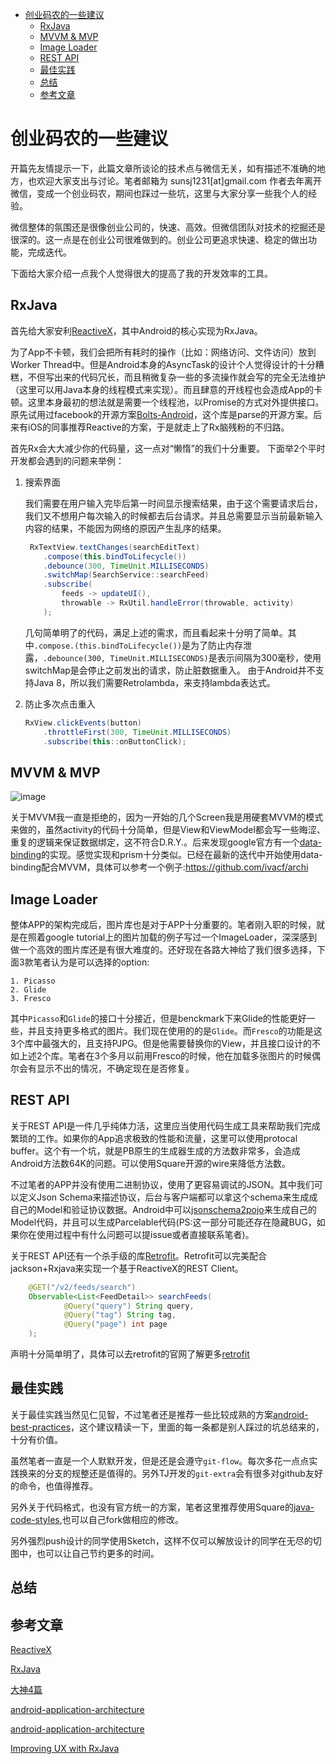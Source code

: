 <!-- TOC depth:6 withLinks:1 updateOnSave:1 orderedList:0 -->

- [创业码农的一些建议](#)
	- [RxJava](#rxjava)
	- [MVVM & MVP](#mvvm-mvp)
	- [Image Loader](#image-loader)
	- [REST API](#rest-api)
	- [最佳实践](#)
	- [总结](#)
	- [参考文章](#)
<!-- /TOC -->

# 创业码农的一些建议
开篇先友情提示一下，此篇文章所谈论的技术点与微信无关，如有描述不准确的地方，也欢迎大家支出与讨论。笔者邮箱为 sunsj1231[at]gmail.com
作者去年离开微信，变成一个创业码农，期间也踩过一些坑，这里与大家分享一些我个人的经验。

微信整体的氛围还是很像创业公司的，快速、高效。但微信团队对技术的挖掘还是很深的。这一点是在创业公司很难做到的。创业公司更追求快速、稳定的做出功能，完成迭代。

下面给大家介绍一点我个人觉得很大的提高了我的开发效率的工具。

## RxJava
首先给大家安利[ReactiveX](http://reactivex.io/)，其中Android的核心实现为RxJava。

为了App不卡顿，我们会把所有耗时的操作（比如：网络访问、文件访问）放到Worker Thread中。但是Android本身的AsyncTask的设计个人觉得设计的十分糟糕，不但写出来的代码冗长，而且稍微复杂一些的多流操作就会写的完全无法维护（这里可以用Java本身的线程模式来实现）。而且肆意的开线程也会造成App的卡顿。这里本身最初的想法就是需要一个线程池，以Promise的方式对外提供接口。原先试用过facebook的开源方案[Bolts-Android](https://github.com/BoltsFramework/Bolts-Android)，这个库是parse的开源方案。后来有iOS的同事推荐Reactive的方案，于是就走上了Rx脑残粉的不归路。

首先Rx会大大减少你的代码量，这一点对“懒惰”的我们十分重要。
下面举2个平时开发都会遇到的问题来举例：

1. 搜索界面

	我们需要在用户输入完毕后第一时间显示搜索结果，由于这个需要请求后台，我们又不想用户每次输入的时候都去后台请求。并且总需要显示当前最新输入内容的结果，不能因为网络的原因产生乱序的结果。

	```java
	 RxTextView.textChanges(searchEditText)
        .compose(this.bindToLifecycle())
        .debounce(300, TimeUnit.MILLISECONDS)
        .switchMap(SearchService::searchFeed)
        .subscribe(
            feeds -> updateUI(),
            throwable -> RxUtil.handleError(throwable, activity)
        );
	```

	几句简单明了的代码，满足上述的需求，而且看起来十分明了简单。其中`.compose.(this.bindToLifecycle())`是为了防止内存泄露，`.debounce(300, TimeUnit.MILLISECONDS)`是表示间隔为300毫秒，使用switchMap是会停止之前发出的请求，防止脏数据重入。
	由于Android并不支持Java 8，所以我们需要Retrolambda，来支持lambda表达式。

2. 防止多次点击重入

	```java
	RxView.clickEvents(button)
        .throttleFirst(300, TimeUnit.MILLISECONDS)
        .subscribe(this::onButtonClick);
	```

## MVVM & MVP

![image](http://7tszlo.com2.z0.glb.qiniucdn.com/mvvm.pic.jpg)

关于MVVM我一直是拒绝的，因为一开始的几个Screen我是用硬套MVVM的模式来做的，虽然activity的代码十分简单，但是View和ViewModel都会写一些晦涩、重复的逻辑来保证数据绑定，这不符合D.R.Y.。后来发现google官方有一个[data-binding](http://developer.android.com/tools/data-binding/guide.html)的实现。感觉实现和prism十分类似。已经在最新的迭代中开始使用data-binding配合MVVM，具体可以参考一个例子:https://github.com/ivacf/archi

## Image Loader

整体APP的架构完成后，图片库也是对于APP十分重要的。笔者刚入职的时候，就是在照着google tutorial上的图片加载的例子写过一个ImageLoader，深深感到做一个高效的图片库还是有很大难度的。还好现在各路大神给了我们很多选择，下面3款笔者认为是可以选择的option:

	1. Picasso
	2. Glide
	3. Fresco

其中`Picasso`和`Glide`的接口十分接近，但是benckmark下来Glide的性能更好一些，并且支持更多格式的图片。我们现在使用的的是`Glide`。而`Fresco`的功能是这3个库中最强大的，且支持PJPG。但是他需要替换你的View，并且接口设计的不如上述2个库。笔者在3个多月以前用Fresco的时候，他在加载多张图片的时候偶尔会有显示不出的情况，不确定现在是否修复。

## REST API
关于REST API是一件几乎纯体力活，这里应当使用代码生成工具来帮助我们完成繁琐的工作。如果你的App追求极致的性能和流量，这里可以使用protocal buffer。这个有一个坑，就是PB原生的生成器生成的方法数非常多，会造成Android方法数64K的问题。可以使用Square开源的wire来降低方法数。

不过笔者的APP并没有使用二进制协议，使用了更容易调试的JSON。其中我们可以定义Json Schema来描述协议，后台与客户端都可以拿这个schema来生成成自己的Model和验证协议数据。Android中可以[jsonschema2pojo](https://github.com/joelittlejohn/jsonschema2pojo)来生成自己的Model代码，并且可以生成Parcelable代码(PS:这一部分可能还存在隐藏BUG，如果你在使用过程中有什么问题可以提issue或者直接联系笔者)。

关于REST API还有一个杀手级的库[Retrofit](https://github.com/square/retrofit)。Retrofit可以完美配合jackson+Rxjava来实现一个基于ReactiveX的REST Client。

```java
    @GET("/v2/feeds/search")
    Observable<List<FeedDetail>> searchFeeds(
            @Query("query") String query,
            @Query("tag") String tag,
            @Query("page") int page
    );
```

声明十分简单明了，具体可以去retrofit的官网了解更多[retrofit](http://square.github.io/retrofit/)

## 最佳实践
关于最佳实践当然见仁见智，不过笔者还是推荐一些比较成熟的方案[android-best-practices](https://github.com/futurice/android-best-practices)，这个建议精读一下，里面的每一条都是别人踩过的坑总结来的，十分有价值。

虽然笔者一直是一个人默默开发，但是还是会遵守`git-flow`。每次多花一点点实践换来的分支的规整还是值得的。另外TJ开发的`git-extra`会有很多对github友好的命令，也值得推荐。

另外关于代码格式，也没有官方统一的方案，笔者这里推荐使用Square的[java-code-styles](https://github.com/square/java-code-styles),也可以自己fork做相应的修改。

另外强烈push设计的同学使用Sketch，这样不仅可以解放设计的同学在无尽的切图中，也可以让自己节约更多的时间。

## 总结


## 参考文章
[ReactiveX](http://reactivex.io/)

[RxJava](https://github.com/ReactiveX/RxJava)

[大神4篇](http://blog.danlew.net/2014/09/15/grokking-rxjava-part-1/)

[android-application-architecture](https://medium.com/ribot-labs/approaching-android-with-mvvm-8ceec02d5442#.suutwto9a)

[android-application-architecture](https://medium.com/ribot-labs/android-application-architecture-8b6e34acda65#.6qmzrqtdn)

[Improving UX with RxJava](https://medium.com/@diolor/improving-ux-with-rxjava-4440a13b157f#.21alo61m9)
